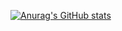[![Anurag's GitHub stats](https://github-readme-stats.vercel.app/api?username=hevertydourado)](https://github.com/hevertydourado/github-readme-stats)

<!---
hevertydourado/hevertydourado is a ✨ special ✨ repository because its `README.md` (this file) appears on your GitHub profile.
You can click the Preview link to take a look at your changes.
--->
